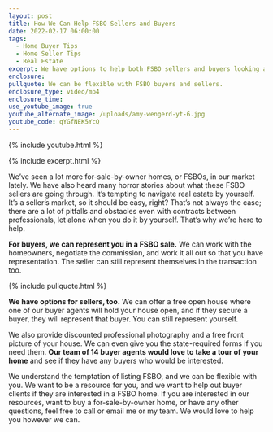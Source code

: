 ```yaml
---
layout: post
title: How We Can Help FSBO Sellers and Buyers
date: 2022-02-17 06:00:00
tags:
  - Home Buyer Tips
  - Home Seller Tips
  - Real Estate
excerpt: We have options to help both FSBO sellers and buyers looking at FSBO homes.
enclosure:
pullquote: We can be flexible with FSBO buyers and sellers.
enclosure_type: video/mp4
enclosure_time:
use_youtube_image: true
youtube_alternate_image: /uploads/amy-wengerd-yt-6.jpg
youtube_code: qYGfNEK5YcQ
---
```

{% include youtube.html %}

{% include excerpt.html %}

We’ve seen a lot more for-sale-by-owner homes, or FSBOs, in our market lately. We have also heard many horror stories about what these FSBO sellers are going through. It’s tempting to navigate real estate by yourself. It’s a seller’s market, so it should be easy, right? That’s not always the case; there are a lot of pitfalls and obstacles even with contracts between professionals, let alone when you do it by yourself. That’s why we’re here to help.

**For buyers, we can represent you in a FSBO sale.** We can work with the homeowners, negotiate the commission, and work it all out so that you have representation. The seller can still represent themselves in the transaction too.

{% include pullquote.html %}

**We have options for sellers, too.** We can offer a free open house where one of our buyer agents will hold your house open, and if they secure a buyer, they will represent that buyer. You can still represent yourself.&nbsp;

We also provide discounted professional photography and a free front picture of your house. We can even give you the state-required forms if you need them. **Our team of 14 buyer agents would love to take a tour of your home** and see if they have any buyers who would be interested.&nbsp;

We understand the temptation of listing FSBO, and we can be flexible with you. We want to be a resource for you, and we want to help out buyer clients if they are interested in a FSBO home. If you are interested in our resources, want to buy a for-sale-by-owner home, or have any other questions, feel free to call or email me or my team. We would love to help you however we can.
